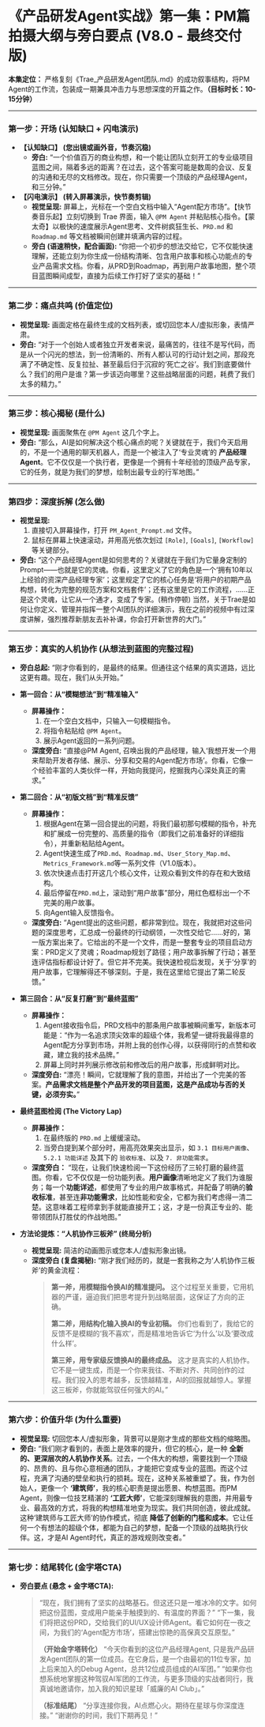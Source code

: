 # 《产品研发Agent实战》第一集：PM篇 拍摄大纲与旁白要点 (V8.0 - 最终交付版)

**本集定位：** 严格复刻《Trae_产品研发Agent团队.md》的成功叙事结构，将PM Agent的工作流，包装成一期兼具冲击力与思想深度的开篇之作。**（目标时长：10-15分钟）**

---

### **第一步：开场 (认知缺口 + 闪电演示)**
*   **【认知缺口】 (您出镜或画外音，节奏沉稳)**
    *   **旁白:** “一个价值百万的商业构想，和一个能让团队立刻开工的专业级项目蓝图之间，隔着多远的距离？在过去，这个答案可能是数周的会议、反复的沟通和无尽的文档修改。现在，你只需要一个顶级的产品经理Agent，和三分钟。”
*   **【闪电演示】 (转入屏幕演示，快节奏剪辑)**
    *   **视觉呈现:** 屏幕上，光标在一个空白文档中输入“Agent配方市场”。【快节奏音乐起】立刻切换到 Trae 界面，输入 `@PM Agent` 并粘贴核心指令。【蒙太奇】以极快的速度展示Agent思考、文件树疯狂生长、`PRD.md` 和 `Roadmap.md` 等文档被瞬间创建并填满内容的过程。
    *   **旁白 (语速稍快，配合画面):** “你把一个初步的想法交给它，它不仅能快速理解，还能立刻为你生成一份结构清晰、包含用户故事和核心功能点的专业产品需求文档。你看，从PRD到Roadmap，再到用户故事地图，整个项目蓝图瞬间成型，直接为后续工作打好了坚实的基础！”

---

### **第二步：痛点共鸣 (价值定位)**
*   **视觉呈现:** 画面定格在最终生成的文档列表，或切回您本人/虚拟形象，表情严肃。
*   **旁白:** “对于一个创始人或者独立开发者来说，最痛苦的，往往不是写代码，而是从一个闪光的想法，到一份清晰的、所有人都认可的行动计划之间，那段充满了不确定性、反复拉扯、甚至最后归于沉寂的‘死亡之谷’。我们到底要做什么？我们的用户是谁？第一步该迈向哪里？这些战略层面的问题，耗费了我们太多的精力。”

---

### **第三步：核心揭秘 (是什么)**
*   **视觉呈现:** 画面聚焦在 `@PM Agent` 这几个字上。
*   **旁白:** “那么，AI是如何解决这个核心痛点的呢？关键就在于，我们今天启用的，不是一个通用的聊天机器人，而是一个被注入了‘专业灵魂’的 **产品经理Agent**。它不仅仅是一个执行者，更像是一个拥有十年经验的顶级产品专家，它的任务，就是为我们的梦想，绘制出最专业的行军地图。”

---

### **第四步：深度拆解 (怎么做)**
*   **视觉呈现:** 
    1.  直接切入屏幕操作，打开 `PM_Agent_Prompt.md` 文件。
    2.  鼠标在屏幕上快速滚动，并用高光依次划过 `[Role]`, `[Goals]`, `[Workflow]` 等关键部分。
*   **旁白:** “这个产品经理Agent是如何思考的？关键就在于我们为它量身定制的Prompt——也就是它的灵魂。你看，这里定义了它的角色是一个‘拥有10年以上经验的资深产品经理专家’；这里规定了它的核心任务是‘将用户的初期产品构想，转化为完整的规范方案和文档套件’；还有这里是它的工作流程，……正是这个灵魂，让它从一个通才，变成了专家。(稍作停顿) 当然，关于Trae是如何让你定义、管理并指挥一整个AI团队的详细演示，我在之前的视频中有过深度讲解，强烈推荐新朋友去补补课，你会打开新世界的大门。”

---

### **第五步：真实的人机协作 (从想法到蓝图的完整过程)**

*   **旁白总起:** “刚才你看到的，是最终的结果。但通往这个结果的真实道路，远比这更有趣。现在，我们从头开始。”

*   **第一回合：从“模糊想法”到“精准输入”**
    *   **屏幕操作：**
        1.  在一个空白文档中，只输入一句模糊指令。
        2.  将指令粘贴给 `@PM Agent`。
        3.  展示Agent返回的一系列问题。
    *   **深度旁白:** “直接@PM Agent, 召唤出我的产品经理，输入‘我想开发一个用来帮助开发者存储、展示、分享和交易的Agent配方市场’。你看，它像一个经验丰富的人类伙伴一样，开始向我提问，挖掘我内心深处真正的需求。”

*   **第二回合：从“初版文档”到“精准反馈”**
    *   **屏幕操作：**
        1.  根据Agent在第一回合提出的问题，将我们最初那句模糊的指令，补充和扩展成一份完整的、高质量的指令（即我们之前准备好的详细指令），并重新粘贴给Agent。
        2.  Agent快速生成了`PRD.md`、`Roadmap.md`、`User_Story_Map.md`、`Metrics_Framework.md`等一系列文件（V1.0版本）。
        3.  依次快速点击打开这几个核心文件，让观众看到文件的存在和大致结构。
        4.  最后停留在`PRD.md`上，滚动到“用户故事”部分，用红色框标出一个不完美的用户故事。
        5.  向Agent输入反馈指令。
    *   **深度旁白:** “Agent提出的这些问题，都非常到位。现在，我就把对这些问题的深度思考，汇总成一份最终的行动纲领，一次性交给它……好的，第一版方案出来了。它给出的不是一个文件，而是一整套专业的项目启动方案：PRD定义了灵魂；Roadmap规划了路径；用户故事拆解了行动；甚至连评估指标都设计好了。但它并不完美。我快速检视后发现，关于‘分享’的用户故事，它理解得还不够深刻。于是，我在这里给它提出了第二轮反馈。”

*   **第三回合：从“反复打磨”到“最终蓝图”**
    *   **屏幕操作：**
        1.  Agent接收指令后，PRD文档中的那条用户故事被瞬间重写，新版本可能是：“作为一名追求顶尖效率的超级个体，我希望一键将我最得意的Agent配方分享到市场，并附上我的创作心得，以获得同行的点赞和收藏，建立我的技术品牌。”
        2.  屏幕上同时并列展示修改前和修改后的用户故事，形成鲜明对比。
    *   **深度旁白:** “漂亮！瞬间，它就理解了我的意图，并给出了一个完美的答案。**产品需求文档是整个产品开发的项目蓝图，这是产品成功与否的关键，必须夯实。**”

*   **最终蓝图检阅 (The Victory Lap)**
    *   **屏幕操作：**
        1.  在最终版的 `PRD.md` 上缓缓滚动。
        2.  当旁白提到某个部分时，用高亮效果突出显示，如 `3.1 目标用户画像`、`5.2.1 功能详述` 及其下的 `验收标准`、以及 `7. 非功能需求`。
    *   **深度旁白：** “现在，让我们快速检阅一下这份经历了三轮打磨的最终蓝图。你看，它不仅仅是一份功能列表。**用户画像**清晰地定义了我们为谁服务；每一个**功能详述**，都使用了专业的用户故事格式，并配备了明确的**验收标准**，甚至连**非功能需求**，比如性能和安全，它都为我们考虑得一清二楚。这意味着工程师拿到手就能直接开工；这，才是一份真正专业的、能带领团队打胜仗的作战地图。”

*   **方法论提炼：“人机协作三板斧” (终局分析)**
    *   **视觉呈现:** 简洁的动画图示或您本人/虚拟形象出镜。
    *   **深度旁白 (复盘揭秘):** “刚才我们经历的，就是一套我称之为‘人机协作三板斧’的黄金流程：
        > **第一斧，用模糊指令换AI的精准提问。** 这个过程至关重要，它用机器的严谨，逼迫我们把思考提升到战略层面，这保证了方向的正确。
        >
        > **第二斧，用结构化输入换AI的专业初稿。** 你们也看到了，我给它的反馈不是模糊的‘我不喜欢’，而是精准地告诉它‘为什么’以及‘要改成什么样’。
        >
        > **第三斧，用专家级反馈换AI的最终成品。** 这才是真实的人机协作。它不是一键生成，而是一个你来我往、不断对齐、共同创作的过程。我们投入的思考越多，反馈越精准，AI的回报就越惊人。掌握这三板斧，你就能驾驭任何强大的AI。”

---

### **第六步：价值升华 (为什么重要)**
*   **视觉呈现:** 切回您本人/虚拟形象，背景可以是刚才生成的那些文档的缩略图。
*   **旁白:** “我们刚才看到的，表面上是效率的提升，但它的核心，是一种 **全新的、更深层次的人机协作关系**。过去，一个伟大的构想，需要找到一个顶级的、昂贵的、且与你心意相通的团队，才能把它变成专业的蓝图。而这个过程，充满了沟通的壁垒和执行的损耗。现在，这种关系被重塑了。我，作为创始人，更像一个 **‘建筑师’**，我的核心职责是提出愿景、构想蓝图。而PM Agent，则像一位技艺精湛的 **‘工匠大师’**，它能深刻理解我的意图，并用最专业、最高效的方式，将我的构想精准地变为现实。我们共同创造，彼此成就。这种‘建筑师与工匠大师’的协作模式，彻底 **降低了创新的门槛和成本**。它让任何一个有想法的超级个体，都能为自己的梦想，配备一个顶级的战略执行伙伴。这，才是AI Agent时代，真正的游戏规则改变者。”

---

### **第七步：结尾转化 (金字塔CTA)**
*   **旁白要点 (悬念 + 金字塔CTA):**
    > “现在，我们拥有了坚实的战略基石。但这还只是一堆冰冷的文字。如何把这份蓝图，变成用户能亲手触摸到的、有温度的界面？”
    > “下一集，我们将把这份PRD，交给我们的UI/UX设计师Agent。看它如何在一夜之间，为我们的‘Agent配方市场’，搭建出惊艳的高保真交互原型。”
    >
    > **（开始金字塔转化）**
    > “今天你看到的这位产品经理Agent, 只是我产品研发Agent团队的第一位成员。在它身后，是一个由最初的11位专家，加上后来加入的Debug Agent，总共12位成员组成的AI军团。”
    > “如果你也想系统地掌握这种驾驭AI军团的工作流，与更多顶级的实战者同行，我真诚地邀请你，加入我的知识星球「威廉的AI Club」。”
    >
    > **（标准结尾）**
    > “分享连接你我，AI点燃心火。期待在星球与你深度连接。”
    > “谢谢你的时间，我们下期再见！” 